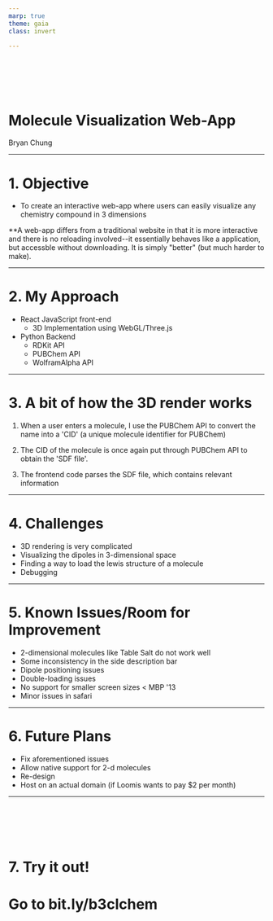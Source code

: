 ```yaml
---
marp: true
theme: gaia
class: invert

---
```

 <style>
img[alt~="center"] {
  display: block;
  margin: 0 auto;
}
</style>

<br></br><br></br>

# Molecule Visualization Web-App

Bryan Chung

---
# 1. Objective
- To create an interactive web-app where users can easily visualize any chemistry compound in 3 dimensions

**A web-app differs from a traditional website in that it is more interactive and there is no reloading involved--it essentially behaves like a application, but accessble without downloading. It is simply "better" (but much harder to make).

---

# 2. My Approach
- React JavaScript front-end
    - 3D Implementation using WebGL/Three.js
- Python Backend
    - RDKit API
    - PUBChem API
    - WolframAlpha API

---

# 3. A bit of how the 3D render works

1. When a user enters a molecule, I use the PUBChem API to convert the name into a 'CID' (a unique molecule identifier for PUBChem)

2. The CID of the molecule is once again put through PUBChem API to obtain the 'SDF file'. 

3. The frontend code parses the SDF file, which contains relevant information

---


# 4. Challenges
- 3D rendering is very complicated
- Visualizing the dipoles in 3-dimensional space
- Finding a way to load the lewis structure of a molecule
- Debugging

---

# 5. Known Issues/Room for Improvement

- 2-dimensional molecules like Table Salt do not work well
- Some inconsistency in the side description bar
- Dipole positioning issues
- Double-loading issues
- No support for smaller screen sizes < MBP '13 
- Minor issues in safari

---

# 6. Future Plans
- Fix aforementioned issues
- Allow native support for 2-d molecules
- Re-design
- Host on an actual domain (if Loomis wants to pay $2 per month)

___ 
 <style>
img[alt~="center"] {
  display: block;
  margin: 0 auto;
}
</style>

<br></br><br></br>
# 7. Try it out!
# Go to bit.ly/b3clchem

